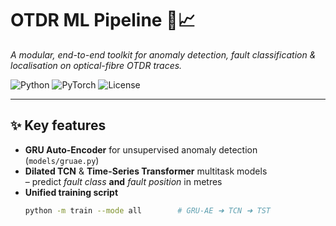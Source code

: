 # OTDR ML Pipeline 🚦📈  
*A modular, end-to-end toolkit for anomaly detection, fault classification & localisation on optical-fibre OTDR traces.*

![Python](https://img.shields.io/badge/python-3.9%2B-blue)
![PyTorch](https://img.shields.io/badge/PyTorch-2.x-red)
![License](https://img.shields.io/badge/license-MIT-green)

---

## ✨ Key features
* **GRU Auto-Encoder** for unsupervised anomaly detection (`models/gruae.py`)
* **Dilated TCN** & **Time-Series Transformer** multitask models  
  – predict *fault class* **and** *fault position* in metres  
* **Unified training script**  
  ```bash
  python -m train --mode all        # GRU-AE ➜ TCN ➜ TST

